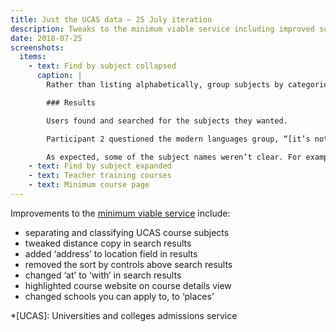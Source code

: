 ```yaml
---
title: Just the UCAS data – 25 July iteration
description: Tweaks to the minimum viable service including improved subject selection
date: 2018-07-25
screenshots:
  items:
    - text: Find by subject collapsed
      caption: |
        Rather than listing alphabetically, group subjects by categories.

        ### Results

        Users found and searched for the subjects they wanted.

        Participant 2 questioned the modern languages group, “[it’s not clear if modern languages is primary or secondary or both](https://lookback.io/watch/QCBC3KYjNxtEuQH5R?t=15m21s)”

        As expected, some of the subject names weren’t clear. For example: “[I’m not sure what Social science means](https://lookback.io/watch/QCBC3KYjNxtEuQH5R?t=16m22s)”
    - text: Find by subject expanded
    - text: Teacher training courses
    - text: Minimum course page
---
```


Improvements to the [minimum viable service](/find-teacher-training/all-courses-minimum) include:

- separating and classifying UCAS course subjects
- tweaked distance copy in search results
- added ‘address’ to location field in results
- removed the sort by controls above search results
- changed ‘at’ to ‘with’ in search results
- highlighted course website on course details view
- changed schools you can apply to, to ‘places’

*[UCAS]: Universities and colleges admissions service
